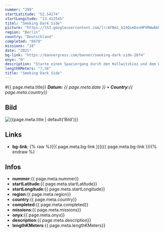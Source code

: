 ```yaml
---
nummer: "299"
startLatitude: "52.54174"
startLongitude: "13.412545"
titel: "Smoking Dark Side"
picture: "https://lh3.googleusercontent.com/lr/AFBm1_b24QimDsnHPVRWwAbheApqTErHzvU61L7ABz-LhoO-e141yqPcCXRpT2NgMooOuYC956DNEIblmXP8juLUUBQRnLwFyX-Ik2_WiRSIpJ3jDMjZo9NgtHvB9uYO6JUTCfpw-dZf_12PHZFP4JxfeIrH3V9-7ORFCwCShRxwqyhbBUyArAWRs4qpfRrAiF-zyC8ZoLDtgqecgW9IQdCUYts1UepeKdKNSOS5jHjTbVbidQF9E9-VXTTlsjbdxVM64Q_89cd-5d2e4uTWMJxeH2-xxneaVgVlS3mlgmPgC3I87AtuV4nXwW46LGdFeZqvXzl6LZsi22XDiJjjyq9ISqkGmTsOobgDIl-lGQ0UX5dOZWfB7qrnyuWrb91ggdJdq1u2Sm0L3s9lycPBUtfEr0JaUYf31V1qBvpwCSi0UvcmqFRsNsHYKf2zLlTVYPgE3MqTMD-PyEy5eeLbq1hhgSGi3nH4wpHhQNoYpeabe854s-axQf8m2XsY42Y60i7X2R0lYTnwWHERsLjtoh9_fPyPMyXzQn4Hn7qBDZcTqyQpSjlFEttbwBTbhK_RbryZhc00zNOg6Ls76tkl807uccVVOPkY3Q5eKc1fSCz7Hfv-au7jlP1zuDz9-e3DOvkOcy9-c0Ajy-6LTi0dRZEZeWWmRze4jiv4feWrjnuugRNCD7M6bEcw23-xwtfH-s0cAKdmXg5FN1g1WRrob4SgvZFOlul-7IWhUHKRXOBvbS0aPl4yCT0kg9nPpTvyuaQ42tF21IdVMsPLm3Ksd-VllF88Bv1NQE5vAQD04txqjcLg2EJi_YnTeN8Yt2wShrmQD56BgW2qVden2y-2Fy-7Q_MczAoSJ6G9vEcS"
region: "Berlin"
country: "Deutschland"
completed: "6978"
missions: "18"
date: "2021"
bg-link: "https://bannergress.com/banner/smoking-dark-side-28f4"
onyx: "0"
description: "Starte einen Spaziergang durch den Kollwitzkiez und dem Winsviertel\nStart ist U-Bahn Eberswalder Straße und endet bei der Tram Prenzlauer Allee / Ecke Knaackstraße"
lengthKMeters: "7,26"
title: "Smoking Dark Side"
---
```


#{{ page.meta.title}}
_**Datum:** {{ page.meta.date }} • **Country:**{{ page.meta.country}}_

## Bild
![{{page.meta.title | default('Bild')}}]({{page.meta.picture}})

## Links
- **bg-link**: {% raw %}[{{ page.meta.bg-link }}]({{ page.meta.bg-link }}){% endraw %}

## Infos
- **nummer**:{{ page.meta.nummer}}
- **startLatitude**:{{ page.meta.startLatitude}}
- **startLongitude**:{{ page.meta.startLongitude}}
- **region**:{{ page.meta.region}}
- **country**:{{ page.meta.country}}
- **completed**:{{ page.meta.completed}}
- **missions**:{{ page.meta.missions}}
- **onyx**:{{ page.meta.onyx}}
- **description**:{{ page.meta.description}}
- **lengthKMeters**:{{ page.meta.lengthKMeters}}

